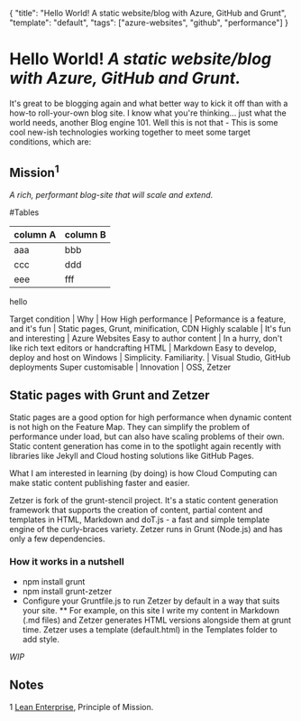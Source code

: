 ﻿{
  "title": "Hello World! A static website/blog with Azure, GitHub and Grunt",
  "template": "default",
  "tags": ["azure-websites", "github", "performance"]
}

# Hello World! _A static website/blog with Azure, GitHub and Grunt._

It's great to be blogging again and what better way to kick it off than with a how-to roll-your-own blog site. I know what 
you're thinking... just what the world needs, another Blog engine 101. Well this is not that - This is some cool
new-ish technologies working together to meet some target conditions, which are:

## Mission<sup>1</sup>

_A rich, performant blog-site that will scale and extend._


#Tables  

column A | column B
|:-------|:-------|
aaa | bbb
ccc | ddd
eee | fff


hello


Target condition | Why | How 
High performance | Peformance is a feature, and it's fun | Static pages, Grunt, minification, CDN 
Highly scalable | It's fun and interesting | Azure Websites 
Easy to author content | In a hurry, don't like rich text editors or handcrafting HTML | Markdown 
Easy to develop, deploy and host on Windows | Simplicity. Familiarity. | Visual Studio, GitHub deployments 
Super customisable | Innovation | OSS, Zetzer 

## Static pages with Grunt and Zetzer

Static pages are a good option for high performance when dynamic content is not high on the Feature Map. They can simplify
the problem of performance under load, but can also have scaling problems of their own. Static content generation has come
in to the spotlight again recently with libraries like Jekyll and Cloud hosting solutions like GitHub Pages.

What I am interested in learning (by doing) is how Cloud Computing can make static content publishing faster and easier.

Zetzer is fork of the grunt-stencil project. It's a static content generation framework that supports the creation of 
content, partial content and templates in HTML, Markdown and doT.js - a fast and simple template engine of the curly-braces 
variety. Zetzer runs in Grunt (Node.js) and has only a few dependencies.

### How it works in a nutshell
* npm install grunt
* npm install grunt-zetzer
* Configure your Gruntfile.js to run Zetzer by default in a way that suits your site. 
** For example, on this site I write my content in Markdown (.md files) and Zetzer generates HTML versions alongside them at
grunt time. Zetzer uses a template (default.html) in the Templates folder to add style.

_*WIP*_

## Notes

1 [Lean Enterprise](http://shop.oreilly.com/product/0636920030355.do), Principle of Mission.